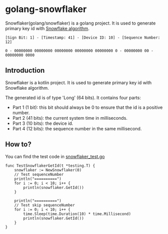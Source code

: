 # golang-snowflaker
Snowflaker(golang/snowflaker) is a golang project. It is used to generate primary key id with [Snowflake algorithm](https://en.wikipedia.org/wiki/Snowflake_ID).

```
[Sign Bit: 1] - [Timestamp: 41] - [Device ID: 10] - [Sequence Number: 12]

0 - 00000000 00000000 00000000 00000000 00000000 0 - 00000000 00 - 00000000 0000
```

## Introduction

Snowflaker is a kotlin project. It is used to generate primary key id with Snowflake algorithm.

The generated id is of type 'Long' (64 bits). It contains four parts:

- Part 1 (1 bit): this bit should always be 0 to ensure that the id is a positive number.
- Part 2 (41 bits): the current system time in milliseconds.
- Part 3 (10 bits): the device id.
- Part 4 (12 bits): the sequence number in the same millisecond.

## How to?

You can find the test code in [snowflaker_test.go][1]

```golang
func TestSnowflakerGetId(t *testing.T) {
	snowflaker := NewSnowflaker(0)
	// Test sequenceNumber
	println("==========")
	for i := 0; i < 10; i++ {
		println(snowflaker.GetId())
	}

	println("==========")
	// Test skip sequenceNumber
	for i := 0; i < 10; i++ {
		time.Sleep(time.Duration(10) * time.Millisecond)
		println(snowflaker.GetId())
	}
}
```


[1]: https://github.com/kmvdata/golang-snowflaker/blob/main/snowflaker_test.go